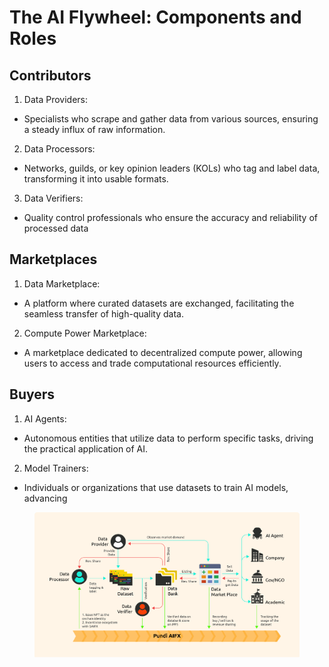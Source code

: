 # The AI Flywheel: Components and Roles

## **Contributors**

1. Data Providers:

* Specialists who scrape and gather data from various sources, ensuring a steady influx of raw information.

2. Data Processors:

* Networks, guilds, or key opinion leaders (KOLs) who tag and label data, transforming it into usable formats.

3. Data Verifiers:

* Quality control professionals who ensure the accuracy and reliability of processed data

## **Marketplaces**

1. Data Marketplace:

* A platform where curated datasets are exchanged, facilitating the seamless transfer of high-quality data.

2. Compute Power Marketplace:

* A marketplace dedicated to decentralized compute power, allowing users to access and trade computational resources efficiently.

## **Buyers**

1. AI Agents:

* Autonomous entities that utilize data to perform specific tasks, driving the practical application of AI.

2. Model Trainers:

* Individuals or organizations that use datasets to train AI models, advancing&#x20;

<figure><img src="../../.gitbook/assets/image13.png" alt=""><figcaption></figcaption></figure>
